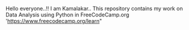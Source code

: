 Hello everyone..!! I am Kamalakar..
This repository contains my work on Data Analysis using Python in FreeCodeCamp.org 'https://www.freecodecamp.org/learn"
